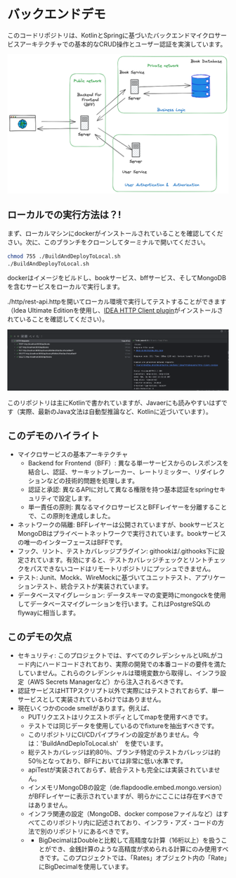 # バックエンドデモ
このコードリポジトリは、KotlinとSpringに基づいたバックエンドマイクロサービスアーキテクチャでの基本的なCRUD操作とユーザー認証を実演しています。

![gxp 1107.png](gxp%201107.png)


## ローカルでの実行方法は？!

まず、ローカルマシンにdockerがインストールされていることを確認してください。次に、このブランチをクローンしてターミナルで開いてください。

```bash
chmod 755 ./BuildAndDeployToLocal.sh
./BuildAndDeployToLocal.sh
```
dockerはイメージをビルドし、bookサービス、bffサービス、そしてMongoDBを含むサービスをローカルで実行します。

./http/rest-api.httpを開いてローカル環境で実行してテストすることができます（Idea Ultimate Editionを使用し、[IDEA HTTP Client plugin]( https://plugins.jetbrains.com/plugin/13121-http-client)がインストールされていることを確認してください）。

![test result.png](test%20result.png)

このリポジトリは主にKotlinで書かれていますが、Javaerにも読みやすいはずです（実際、最新のJava文法は自動型推論など、Kotlinに近づいています）。

## このデモのハイライト

- マイクロサービスの基本アーキテクチャ
    - Backend for Frontend（BFF）: 異なる単一サービスからのレスポンスを結合し、認証、サーキットブレーカー、レートリミッター、リダイレクションなどの技術的問題を処理します。
    - 認証と承認: 異なるAPIに対して異なる権限を持つ基本認証をspringセキュリティで設定します。
    - 単一責任の原則: 異なるマイクロサービスとBFFレイヤーを分離することで、この原則を達成しました。
- ネットワークの隔離: BFFレイヤーは公開されていますが、bookサービスとMongoDBはプライベートネットワークで実行されています。bookサービスの唯一のインターフェースはBFFです。
- フック、リント、テストカバレッジプラグイン: githookは/.githooks下に設定されています。有効にすると、テストカバレッジチェックとリントチェックをパスできないコードはリモートリポジトリにプッシュできません。
- テスト: Junit、Mockk、WireMockに基づいてユニットテスト、アプリケーションテスト、統合テストが実装されています。
- データベースマイグレーション: データスキーマの変更時にmongockを使用してデータベースマイグレーションを行います。これはPostgreSQLのflywayに相当します。

## このデモの欠点
- セキュリティ: このプロジェクトでは、すべてのクレデンシャルとURLがコード内にハードコードされており、実際の開発での本番コードの要件を満たしていません。これらのクレデンシャルは環境変数から取得し、インフラ設定（AWS Secrets Managerなど）から注入されるべきです。
- 認証サービスはHTTPスクリプト以外で実際にはテストされておらず、単一サービスとして実装されているわけではありません。
- 現在いくつかのcode smellがあります。例えば、
  - PUTリクエストはリクエストボディとしてmapを使用すべきです。
  - テストでは同じデータを使用しているのでfixtureを抽出すべきです。
  - このリポジトリにCI/CDパイプラインの設定がありません。今は：'BuildAndDeploToLocal.sh'　を使でいます。
  - 総テストカバレッジは約80％、ブランチ特定のテストカバレッジは約50％となっており、BFFにおいては非常に低い水準です。
  - apiTestが実装されておらず、統合テストも完全には実装されていません。
  - インメモリMongoDBの設定（de.flapdoodle.embed.mongo.version）がBFFレイヤーに表示されていますが、明らかにここには存在すべきではありません。
  - インフラ関連の設定（MongoDB、docker composeファイルなど）はすべてこのリポジトリ内に記述されており、インフラ・アズ・コードの方法で別のリポジトリにあるべきです。
  - - BigDecimalはDoubleと比較して高精度な計算（16桁以上）を扱うことができ、金銭計算のような高精度が求められる計算にのみ使用すべきです。このプロジェクトでは、「Rates」オブジェクト内の「Rate」にBigDecimalを使用しています。